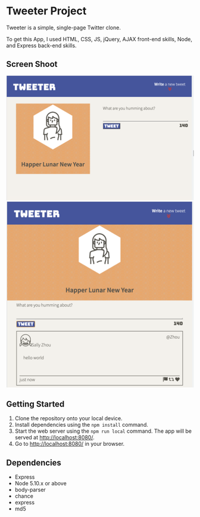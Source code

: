 # Tweeter Project

Tweeter is a simple, single-page Twitter clone.

To get this App, I used HTML, CSS, JS, jQuery, AJAX front-end skills, Node, and Express back-end skills. 


## Screen Shoot
!["Here is the interface for desktop"](https://github.com/XiaoMaShawn/tweeter/blob/master/docs/desktopsize.png)
!["Here is the normal view of my APP!"](https://github.com/XiaoMaShawn/tweeter/blob/master/docs/nomarlsize.png)

## Getting Started

1. Clone the repository onto your local device.
2. Install dependencies using the `npm install` command.
3. Start the web server using the `npm run local` command. The app will be served at <http://localhost:8080/>.
4. Go to <http://localhost:8080/> in your browser.

## Dependencies

- Express
- Node 5.10.x or above
- body-parser
- chance
- express
- md5